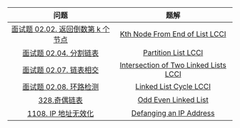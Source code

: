 |                             问题                             |                             题解                             |
| :----------------------------------------------------------: | :----------------------------------------------------------: |
| [面试题 02.02. 返回倒数第 k 个节点](https://leetcode-cn.com/problems/kth-node-from-end-of-list-lcci/) | [Kth Node From End of List LCCI](https://github.com/Rocketor/Leetcode-in-java/blob/master/Solution/code/KthToLast.java) |
| [面试题 02.04. 分割链表](https://leetcode-cn.com/problems/partition-list-lcci/) | [Partition List LCCI](https://github.com/Rocketor/Leetcode-in-java/blob/master/Solution/code/Partition.java) |
| [面试题 02.07. 链表相交](https://leetcode-cn.com/problems/intersection-of-two-linked-lists-lcci/) | [Intersection of Two Linked Lists LCCI](https://github.com/Rocketor/Leetcode-in-java/blob/master/Solution/code/GetIntersectionNode.java) |
| [面试题 02.08. 环路检测](https://leetcode-cn.com/problems/linked-list-cycle-lcci/) | [Linked List Cycle LCCI](https://github.com/Rocketor/Leetcode-in-java/blob/master/Solution/code/DetectCycle.java) |
| [328.奇偶链表](https://leetcode-cn.com/problems/odd-even-linked-list/) | [Odd Even Linked List](https://github.com/Rocketor/Leetcode-in-java/blob/master/Solution/code/OddEvenList.java) |
| [1108. IP 地址无效化](https://leetcode-cn.com/problems/defanging-an-ip-address/) | [Defanging an IP Address](https://github.com/Rocketor/Leetcode-in-java/blob/master/Solution/code/DefangIPaddr.java) |

